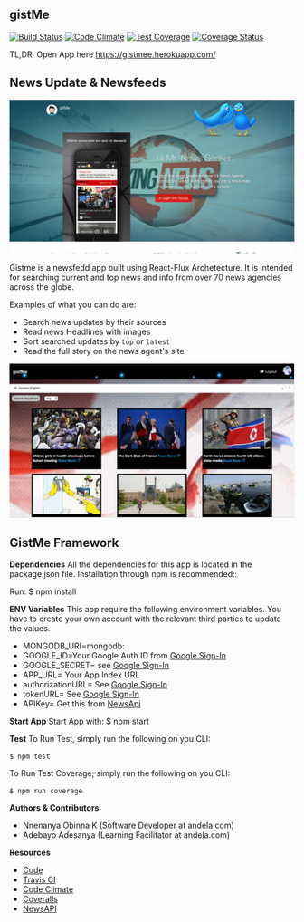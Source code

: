 
gistMe
----------------
 [![Build Status](https://travis-ci.org/andela-onnenanya/newsfeed.svg?branch=develop)](https://travis-ci.org/andela-onnenanya/newsfeed) [![Code Climate](https://codeclimate.com/github/andela-onnenanya/newsfeed/badges/gpa.svg)](https://codeclimate.com/github/andela-onnenanya/newsfeed) [![Test Coverage](https://codeclimate.com/github/andela-onnenanya/newsfeed/badges/coverage.svg)](https://codeclimate.com/github/andela-onnenanya/newsfeed/coverage)
 [![Coverage Status](https://coveralls.io/repos/github/andela-onnenanya/newsfeed/badge.png?branch=develop)](https://coveralls.io/github/andela-onnenanya/newsfeed?branch=develop)

TL,DR: Open App here https://gistmee.herokuapp.com/

## News Update & Newsfeeds ##

<p align="center">
  <img src="./public/img/home.png" alt="gitme Home" title="gisMe Home Page"/>
</p>

Gistme is a newsfedd app built using React-Flux Archetecture. It is intended for searching current and top news and info from over 70 news agencies across the globe.

Examples of what you can do are:

* Search news updates by their sources
* Read news Headlines with images
* Sort searched updates by <code>top</code> or <code>latest</code>
* Read the full story on the news agent's site

<p align="center">
  <img src="./public/img/news-page.png" alt="gitme news page" title="gisMe News Page"/>
</p>


## GistMe Framework ##


**Dependencies**
All the dependencies for this app is located in the package.json file.
Installation through npm is recommended::

Run:
    $ npm install

**ENV Variables**
This app require the following environment variables.
You have to create your own account with the relevant third parties to update the values.

* MONGODB_URI=mongodb:
* GOOGLE_ID=Your Google Auth ID from [Google Sign-In]
* GOOGLE_SECRET= see [Google Sign-In]
* APP_URL= Your App Index URL
* authorizationURL= See [Google Sign-In]
* tokenURL= See [Google Sign-In]
* APIKey= Get this from [NewsApi]


[Google Sign-In]: https://developers.google.com/identity/sign-in/web/

**Start App**
Start App with:
    $ npm start

**Test**
To Run Test, simply run the following on you CLI:

    $ npm test
  
To Run Test Coverage, simply run the following on you CLI:

    $ npm run coverage


**Authors & Contributors**

 * Nnenanya Obinna K (Software Developer at andela.com)
 * Adebayo Adesanya (Learning Facilitator at andela.com)

**Resources**

 * [Code] 
 * [Travis CI] 
 * [Code Climate]
 * [Coveralls]
 * [NewsAPI]
 
 
[Code]: https://github.com/andela-onnenanya/newsfeed
[Travis CI]: https://travis-ci.org/andela-onnenanya/newsfeed/
[Code Climate]: https://codeclimate.com/github/andela-onnenanya/newsfeed
[Coveralls]: https://coveralls.io/github/andela-onnenanya/newsfeed
[NewsAPI]: https://newsapi.org/
